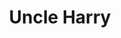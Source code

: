---
title: Uncle Harry
year: 1947
opening_date: 1947-02-28
closing_date: 1947-03-07
layout: productions
image:
image_caption:
image_credit:
playbill: 
category: 
Theatre: Theatre Jacksonville
Venue: Little Theatre
cast:
  Albert: Harold Piper
  Ben: Ted Chapeau
  Blake: Mac Barnes
  D'Arcy: Walter Baldwin, Jr.
  George Waddy: Pleasant Holt
  Hester: Jean Carlson
  Lettie: Marion Albinson Conner
  Lucy: Betty Ames
  Matron: Constance Buchwald
  Miss Phipps: Ann Dillon
  Mr. Burton: Ray Louis Phinney
  Mr. Jenkins: Ray Herbert
  Nona: Mathielde Colle
  The Governor: C. Eugene Sayre
  Uncle Harry: Roy Meischner
crew:
  Lighting controls: Mary Garcia
  Make-up:
    - Elsie Foreman
    - Jane Lovett
    - Jean Heide
    - June Davis
    - Marguerite Prettyman
    - Phyllis Bruen
  Properties:
    - Barbara Stegner
    - Constance Buchwald
    - Elsie Foreman
    - Hal Kriebs
    - Helen Kriebs
    - Jane White
    - Mary Johnson
    - Rosa Harlan
    - Susie Jones
  Scene painting and construction:
    - Betty Ames
    - Betty Salter
    - Clara Hasse
    - David Salter
    - Elsie Foreman
    - Fred Max
    - Gene Patton
    - Harriet Warner
    - Joyce Hall
    - Lee Garland
    - Mary Garcia
    - Mary Lou Hanauer
    - Maudie LeBrun
    - Mickey Meischner
    - Su Hawkins
    - Suzanne Kahr
    - V.R. Elmore
    - Velma Henning
    - Vivienne Salter
  Scene Shifting:
    - David Salter
    - Hal Kriebs
    - James Best
    - Maurice Blitch
    - Su Hawkins
    - V.R. Elmore
    - Vonnie Patton
  Stage Manager: Nina Branch
  Wardrobe: Edna Stegner
orchestra:
external_links:
---
